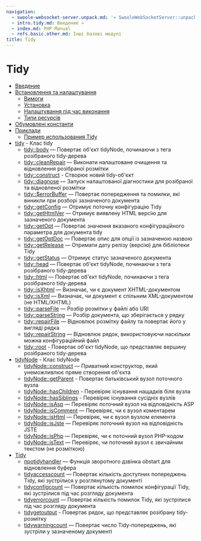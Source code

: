 ```yaml
---
navigation:
  - swoole-websocket-server.unpack.md: '« SwooleWebSocketServer::unpack'
  - intro.tidy.md: Введение »
  - index.md: PHP Manual
  - refs.basic.other.md: Інші базові модулі
title: Tidy
---
```

# Tidy

-   [Введение](intro.tidy.md)
-   [Встановлення та налаштування](tidy.setup.md)
    -   [Вимоги](tidy.requirements.md)
    -   [Установка](tidy.installation.md)
    -   [Налаштування під час виконання](tidy.configuration.md)
    -   [Типи ресурсів](tidy.resources.md)
-   [Обумовлені константи](tidy.constants.md)
-   [Приклади](tidy.examples.md)
    -   [Пример использования Tidy](tidy.examples.basic.md)
-   [tidy](class.tidy.md) - Клас tidy
    -   [tidy::body](tidy.body.md) — Повертає об'єкт tidyNode, починаючи з тега розібраного tidy-дерева
    -   [tidy::cleanRepair](tidy.cleanrepair.md) — Виконати налаштоване очищення та відновлення розібраної розмітки
    -   [tidy::construct](tidy.construct.md) - Створює новий tidy-об'єкт
    -   [tidy::diagnose](tidy.diagnose.md) — Запуск налаштованої діагностики для розібраної та відновленої розмітки
    -   [tidy::$errorBuffer](tidy.props.errorbuffer.md) — Повертає попередження та помилки, які виникли при розборі зазначеного документа
    -   [tidy::getConfig](tidy.getconfig.md) — Отримує поточну конфігурацію Tidy
    -   [tidy::getHtmlVer](tidy.gethtmlver.md) — Отримує виявлену HTML версію для зазначеного документа
    -   [tidy::getOpt](tidy.getopt.md) — Повертає значення вказаного конфігураційного параметра для документа tidy
    -   [tidy::getOptDoc](tidy.getoptdoc.md) — Повертає опис для опції із зазначеною назвою
    -   [tidy::getRelease](tidy.getrelease.md) — Отримати дату релізу (версію) для бібліотеки Tidy
    -   [tidy::getStatus](tidy.getstatus.md) — Отримує статус зазначеного документа
    -   [tidy::head](tidy.head.md) — Повертає об'єкт tidyNode, починаючи з тега розібраного tidy-дерева
    -   [tidy::html](tidy.html.md) — Повертає об'єкт tidyNode, починаючи з тега розібраного tidy-дерева
    -   [tidy::isXhtml](tidy.isxhtml.md) — Визначає, чи є документ XHTML-документом
    -   [tidy::isXml](tidy.isxml.md) — Визначає, чи документ є спільним XML-документом (не HTML/XHTML)
    -   [tidy::parseFile](tidy.parsefile.md) — Розбір розмітки у файлі або URI
    -   [tidy::parseString](tidy.parsestring.md) — Розбір документа, що зберігається у рядку
    -   [tidy::repairFile](tidy.repairfile.md) — Відновлює розмітку файлу та повертає його у вигляді рядка
    -   [tidy::repairString](tidy.repairstring.md) — Відновлює рядок, використовуючи наскільки можна конфігураційний файл
    -   [tidy::root](tidy.root.md) - Повертає об'єкт tidyNode, що представляє вершину розібраного tidy-дерева
-   [tidyNode](class.tidynode.md) - Клас tidyNode
    -   [tidyNode::construct](tidynode.construct.md) — Приватний конструктор, який унеможливлює пряме створення об'єкта
    -   [tidyNode::getParent](tidynode.getparent.md) - Повертає батьківський вузол поточного вузла
    -   [tidyNode::hasChildren](tidynode.haschildren.md) - Перевіряє існування нащадків біля вузла
    -   [tidyNode::hasSiblings](tidynode.hassiblings.md) - Перевіряє існування сусідніх вузлів
    -   [tidyNode::isAsp](tidynode.isasp.md) — Перевіряє поточний вузол на відповідність ASP
    -   [tidyNode::isComment](tidynode.iscomment.md) — Перевіряє, чи є вузол коментарем
    -   [tidyNode::isHtml](tidynode.ishtml.md) — Перевіряє, чи є вузол вузлом елемента
    -   [tidyNode::isJste](tidynode.isjste.md) — Перевіряє поточний вузол на відповідність JSTE
    -   [tidyNode::isPhp](tidynode.isphp.md) — Перевіряє, чи є поточний вузол PHP-кодом
    -   [tidyNode::isText](tidynode.istext.md) — Перевіряє, чи поточний вузол є звичайним текстом (не розміткою)
-   [Tidy](ref.tidy.md)
    -   [проtidyhandler](function.ob-tidyhandler.md) — Функція зворотного дзвінка obstart для відновлення буфера
    -   [tidyaccesscount](function.tidy-access-count.md) — Повертає кількість доступних попереджень Tidy, які зустрілися у розглянутому документі
    -   [tidyconfigcount](function.tidy-config-count.md) — Повертає кількість помилок конфігурації Tidy, які зустрілися під час розгляду документа
    -   [tidyerrorcount](function.tidy-error-count.md) — Повертає кількість помилок Tidy, які зустрілися під час розгляду документа
    -   [tidygetoutput](function.tidy-get-output.md) - Повертає рядок, що представляє розібрану tidy-розмітку
    -   [tidywarningcount](function.tidy-warning-count.md) — Повертає число Tidy-попереджень, які зустріли у зазначеному документі
